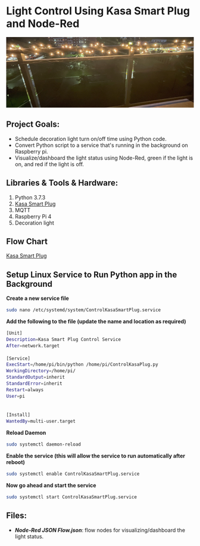 # Light Control Using Kasa Smart Plug and Node-Red

![alt text](https://github.com/withabubaker/Light-Control/blob/master/img/IMG_JPG.jpeg)


## Project Goals:

- Schedule decoration light turn on/off time using Python code.
- Convert Python script to a service that's running in the background on Raspberry pi.
- Visualize/dashboard the light status using Node-Red, green if the light is on, and red if the light is off.


## Libraries & Tools & Hardware:

1. Python 3.7.3
2. [Kasa Smart Plug](https://www.kasasmart.com/us/products/smart-plugs)
3. MQTT
4. Raspberry Pi 4
6. Decoration light

## Flow Chart
[Kasa Smart Plug](https://github.com/withabubaker/Lighting-Control/blob/master/img/Lighting-Control-FlowChart.jpg)
## Setup Linux Service to Run Python app in the Background

**Create a new service file**

```bash
sudo nano /etc/systemd/system/ControlKasaSmartPlug.service
```

**Add the following to the file (update the name and location as required)**

```bash
[Unit]
Description=Kasa Smart Plug Control Service
After=network.target

[Service]
ExecStart=/home/pi/bin/python /home/pi/ControlKasaPlug.py
WorkingDirectory=/home/pi/
StandardOutput=inherit
StandardError=inherit
Restart=always
User=pi


[Install]
WantedBy=multi-user.target
```

**Reload Daemon**

```bash
sudo systemctl daemon-reload
```

**Enable the service (this will allow the service to run automatically after reboot)**

```bash
sudo systemctl enable ControlKasaSmartPlug.service
```

**Now go ahead and start the service**

```bash
sudo systemctl start ControlKasaSmartPlug.service
```


## Files:
- ***Node-Red JSON Flow.json***: flow nodes for visualizing/dashboard the light status.
